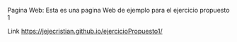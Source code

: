 Pagina Web: 
Esta es una pagina Web de ejemplo para el ejercicio propuesto 1

Link
https://jejecristian.github.io/ejercicioPropuesto1/
